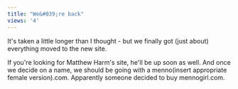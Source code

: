 ```yaml
---
title: "We&#039;re back"
views: '4'
---
```

<p>It's taken a little longer than I thought - but we finally got (just about) everything moved to the new site.</p>
<p>If you're looking for Matthew Harm's site, he'll be up soon as well.  And once we decide on a name, we should be going with a menno(insert appropriate female version).com.  Apparently someone decided to buy mennogirl.com.</p>
